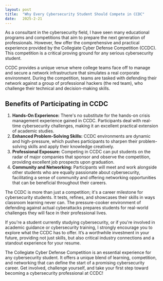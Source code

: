 ```yaml
---
layout: post
title:  "Why Every Cybersecurity Student Should Compete in CCDC"
date:   2025-2-21
---
```


<p class="intro"><span class="dropcap">A</span>s a consultant in the cybersecurity field, I have seen many educational programs and competitions that aim to prepare the next generation of professionals. However, few offer the comprehensive and practical experience provided by the Collegiate Cyber Defense Competition (CCDC). This competition is a critical proving ground for any serious cybersecurity student.</p>

CCDC provides a unique venue where college teams face off to manage and secure a network infrastructure that simulates a real corporate environment. During the competition, teams are tasked with defending their network against a group of professional hackers (the red team), who challenge their technical and decision-making skills.

## Benefits of Participating in CCDC
1. **Hands-On Experience:** There's no substitute for the hands-on crisis management experience gained in CCDC. Participants deal with real-time cybersecurity challenges, making it an excellent practical extension of academic studies.
2. **Enhanced Problem-Solving Skills:** CCDC environments are dynamic and high-pressure, which pushes participants to sharpen their problem-solving skills and apply their knowledge creatively.
3. **Professional Exposure:** Competing in CCDC can put students on the radar of major companies that sponsor and observe the competition, providing excellent job prospects upon graduation.
4. **Community and Networking:** Participants will meet and work alongside other students who are equally passionate about cybersecurity, facilitating a sense of community and offering networking opportunities that can be beneficial throughout their careers.

The CCDC is more than just a competition; it's a career milestone for cybersecurity students. It tests, refines, and showcases their skills in ways classroom learning never can. The pressure-cooker environment of defending against actual cyberattacks prepares students for real-world challenges they will face in their professional lives.

If you're a student currently studying cybersecurity, or if you're involved in academic guidance or cybersecurity training, I strongly encourage you to explore what the CCDC has to offer. It’s a worthwhile investment in your future, providing not just skills, but also critical industry connections and a standout experience for your resume.

The Collegiate Cyber Defense Competition is an essential experience for any cybersecurity student. It offers a unique blend of learning, competition, and networking that can define the start of a promising cybersecurity career. Get involved, challenge yourself, and take your first step toward becoming a cybersecurity professional at CCDC!

